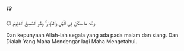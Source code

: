##### 13

<span class="ayah">۞ وَلَهُۥ مَا سَكَنَ فِى ٱلَّيْلِ وَٱلنَّهَارِ ۚ وَهُوَ ٱلسَّمِيعُ ٱلْعَلِيمُ</span>

<span class="ayah_translation">Dan kepunyaan Allah-lah segala yang ada pada malam dan siang. Dan Dialah Yang Maha Mendengar lagi Maha Mengetahui.</span>
